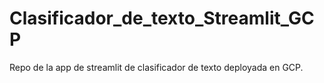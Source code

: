 # Clasificador_de_texto_Streamlit_GCP
Repo de la app de streamlit de clasificador de texto deployada en GCP.

